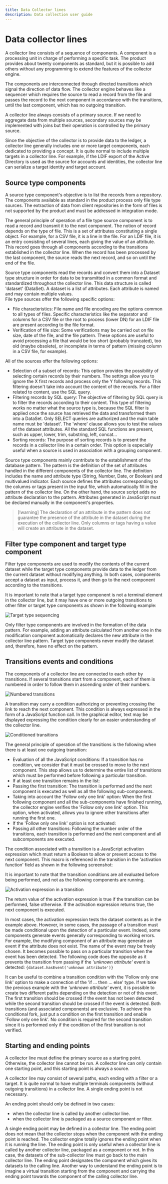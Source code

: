 ```yaml
---
title: Data Collector lines
description: Data collection user guide
---
```


# Data collector lines

A collector line consists of a sequence of components. A component is a processing unit in charge of performing a specific task. The product provides about twenty components as standard, but it is possible to add others without any programming to extend the features of the collector engine.

The components are interconnected through directed transitions which signal the direction of data flow. The collector engine behaves like a sequencer which requires the source to read a record from the file and passes the record to the next component in accordance with the transitions, until the last component, which has no outgoing transition.  

A collector line always consists of a primary source. If we need to aggregate data from multiple sources, secondary sources may be implemented with joins but their operation is controlled by the primary source.  

Since the objective of the collector is to provide data to the ledger, a collector line generally includes one or more target components, each dedicated to providing a concept. It is quite normal to include multiple targets in a collector line. For example, if the LDIF export of the Active Directory is used as the source for accounts and identities, the collector line can serialize a target identity and target account.  

## Source type components

A source type component's objective is to list the records from a repository. The components available as standard in the product process only file type sources. The extraction of data from client repositories in the form of files is not supported by the product and must be addressed in integration mode. 

The general principle of operation of a file type source component is to read a record and transmit it to the next component. The notion of record depends on the type of file. This is a set of attributes constituting a single object. For example, for a CSV file, it is a line in the file. For an LDIF file, it is an entry consisting of several lines, each giving the value of an attribute. This record goes through all components according to the transitions established in the collector line. When the record has been processed by the last component, the source reads the next record, and so on until the end of the file.  

Source type components read the records and convert them into a Dataset type structure in order for data to be transmitted in a common format and standardized throughout the collector line. This data structure is called 'dataset' (DataSet). A dataset is a list of attributes. Each attribute is named and may contain multiple values.  
File type sources offer the following specific options:

- File characteristics: File name and file encoding are the options common to all types of files. Specific characteristics like the separator and columns for a CSV file or the root to process (lower DN) for an LDIF file are present according to the file format.
- Verification of file size: Some verifications may be carried out on file size, date of the file, and the file pattern. These options are useful to avoid processing a file that would be too short (probably truncated), too old (maybe obsolete), or incomplete in terms of pattern (missing column in a CSV file, for example).

All of the sources offer the following options:

- Selection of a subset of records: This option provides the possibility of selecting certain records by their numbers. The settings allow you to ignore the X first records and process only the Y following records. This filtering doesn't take into account the content of the records. For a filter related to content, use the SQL query.
- Filtering records by SQL query: The objective of filtering by SQL query is to filter the records according to their content. This type of filtering works no matter what the source type is, because the SQL filter is applied once the source has retrieved the data and transformed them into a DataSet. Only SELECT queries are authorized and the main table name must be 'dataset'. The 'where' clause allows you to test the values of the dataset attributes. All the standard SQL functions are present, such as upper, lower, trim, substring, left, concat...
- Sorting records: The purpose of sorting records is to present the records in a collector line in a certain order. This option is especially useful when a source is used in association with a grouping component.  

Source type components mainly contribute to the establishment of the database pattern. The pattern is the definition of the set of attributes handled in the different components of the collector line. The definition includes the name and attribute type (String, Number, Date, or Boolean) and multivalued indicator. Each source defines the attributes corresponding to the columns or tags present in the input file, which automatically fill in the pattern of the collector line. On the other hand, the source script adds no attribute declaration to the pattern. Attributes generated in JavaScript must be declared manually in the component's properties.  

> [!warning] The declaration of an attribute in the pattern does not guarantee the presence of the attribute in the dataset during the execution of the collector line. Only columns or tags having a value will create an attribute in the dataset.

## Filter type component and target type component

Filter type components are used to modify the contents of the current dataset while the target type components provide data to the ledger from the current dataset without modifying anything. In both cases, components accept a dataset as input, process it, and then go to the next component according to the transitions.  

It is important to note that a target type component is not a terminal element in the collector line, but it may have one or more outgoing transitions to other filter or target type components as shown in the following example:

![Target type sequencing](./images/targettype-sequencing.png "Target type sequencing")  

Only filter type components are involved in the formation of the data pattern. For example, adding an attribute calculated from another one in the modification component automatically declares the new attribute in the collector line pattern. Target type components never modify the dataset and, therefore, have no effect on the pattern.  

## Transitions events and conditions

The components of a collector line are connected to each other by transitions. If several transitions start from a component, each of them is numbered in order to follow them in ascending order of their numbers.

![Numbered transitions](./images/numbered-transitions.png  "Numbered transitions")

A transition may carry a condition authorizing or preventing crossing the link to reach the next component. This condition is always expressed in the form of a JavaScript function call. In the graphical editor, text may be displayed expressing the condition clearly for an easier understanding of the collector line.

![Conditioned transitions](./images/conditioned-transitions.png  "Conditioned transitions")

The general principle of operation of the transitions is the following when there is at least one outgoing transition:

- Evaluation of all the JavaScript conditions: If a transition has no condition, we consider that it must be crossed to move to the next component. This step allows us to determine the entire list of transitions which must be performed before following a particular transition.
- If at least one transition remains in the list:
- Passing the first transition: The transition is performed and the next component is executed as well as all the following sub-components.
- Taking into account the 'Follow only one link' option: When the first following component and all the sub-components have finished running, the collector engine verifies the 'Follow only one link' option. This option, when activated, allows you to ignore other transitions after running the first one.
- If the 'Follow only one link' option is not activated:
- Passing all other transitions: Following the number order of the transitions, each transition is performed and the next component and all subcomponents are executed.  

The condition associated with a transition is a JavaScript activation expression which must return a Boolean to allow or prevent access to the next component. This macro is referenced in the transition in the 'activation function' field as shown in the following screenshot:  

It is important to note that the transition conditions are all evaluated before being performed, and not as the following components are running.  

![Activation expression in a transition](./images/transitions-activation-conditions.png  "Activation expression in a transition")  

The return value of the activation expression is true if the transition can be performed, false otherwise. If the activation expression returns true, the next component is executed.  

In most cases, the activation expression tests the dataset contents as in the example above. However, in some cases, the passage of a transition must be made conditional upon the detection of a particular event. Indeed, some components generate events generally corresponding to working errors. For example, the modifying component of an attribute may generate an event if the attribute does not exist. The name of the event may be freely chosen. It becomes possible to pass on a particular transition when the event has been detected. The following code does the opposite as it prevents the transition from passing if the '_unknown attribute'_ event is detected: `{dataset.hasEvent('unknown attribute')}`  

It can be useful to combine a transition condition with the 'Follow only one link' option to make a connection of the 'if ... then ... else' type. If we take the previous example with the _'unknown attribute'_ event, it is possible to create two different paths depending on the detection or not of this event. The first transition should be crossed if the event has not been detected while the second transition should be crossed if the event is detected. Both transitions (and associated components) are exclusive. To achieve this conditional fork, just put a condition on the first transition and enable 'Follow only one link'. No condition is required for the second transition since it is performed only if the condition of the first transition is not verified.

## Starting and ending points

A collector line must define the primary source as a starting point. Otherwise, the collector line cannot be run. A collector line can only contain one starting point, and this starting point is always a source.  

A collector line may consist of several paths, each ending with a filter or a target. It is quite normal to have multiple terminals components (without outgoing transitions) in a collector line. A single ending point is not necessary.  

An ending point should only be defined in two cases:  

- when the collector line is called by another collector line.
- when the collector line is packaged as a source component or filter.

A single ending point may be defined in a collector line. The ending point does not mean that the collector stops when the component with the ending point is reached. The collector engine totally ignores the ending point when it is running the line. The ending point is only useful when a collector line is called by another collector line, packaged as a component or not. In this case, the datasets of the sub-collector line must go back to the main collector line. The ending point designates the component which gives its datasets to the calling line. Another way to understand the ending point is to imagine a virtual transition starting from the component and carrying the ending point towards the component of the calling collector line.